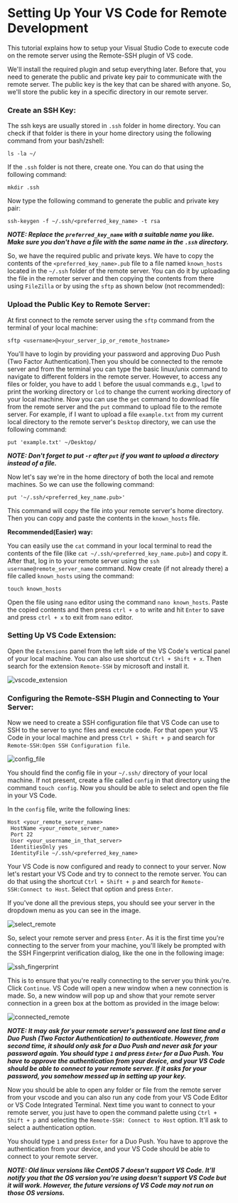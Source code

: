 # Setting Up Your VS Code for Remote Development

This tutorial explains how to setup your Visual Studio Code to execute code on the remote server using the Remote-SSH plugin of VS code.

We'll install the required plugin and setup everything later. Before that, you need to generate the public and private key pair to communicate with the remote server. The public key is the key that can be shared with anyone. So, we'll store the public key in a specific directory in our remote server.

### Create an SSH Key:
The ssh keys are usually stored in `.ssh` folder in home directory. You can check if that folder is there in your home directory using the following command from your bash/zshell:

```ls -la ~/```

If the `.ssh` folder is not there, create one. You can do that using the following command:

```mkdir .ssh```

Now type the following command to generate the public and private key pair:

```ssh-keygen -f ~/.ssh/<preferred_key_name> -t rsa```

***NOTE: Replace the `preferred_key_name` with a suitable name you like. Make sure you don't have a file with the same name in the `.ssh` directory.***

So, we have the required public and private keys. We have to copy the contents of the `<preferred_key_name>.pub` file to a file named `known_hosts` located in the `~/.ssh` folder of the remote server. You can do it by uploading the file in the remoter server and then copying the contents from there using `FileZilla` or by using the `sftp` as shown below (not recommended):

### Upload the Public Key to Remote Server:
At first connect to the remote server using the `sftp` command from the terminal of your local machine:

```sftp <username>@<your_server_ip_or_remote_hostname>```

You'll have to login by providing your password and approving Duo Push (Two Factor Authentication).Then you should be connected to the remote server and from the terminal you can type the basic linux/unix command to navigate to different folders  in the remote server. However, to access any files or folder, you have to add `l` before the usual commands e.g., `lpwd` to print the working directory or `lcd` to change the current working directory of your local machine. Now you can use the `get` command to download file from the remote server and the `put` command to upload file to the remote server.
For example, if I want to upload a file `example.txt` from my current local directory to the remote server's `Desktop` directory, we can use the following command:

```put 'example.txt' ~/Desktop/```

***NOTE: Don't forget to put `-r` after `put` if you want to upload a directory instead of a file.***

Now let's say we're in the home directory of both the local and remote machines. So we can use the following command:

```put '~/.ssh/<preferred_key_name.pub>'```

This command will copy the file into your remote server's home directory. Then you can copy and paste the contents in the `known_hosts` file.

**Recommended(Easier) way:**

You can easily use the `cat` command in your local terminal to read the contents of the file (like `cat ~/.ssh/<preferred_key_name.pub>`) and copy it. After that, log in to your remote server using the `ssh username@remote_server_name` command. Now create (if not already there) a file called `known_hosts` using the command:

```touch known_hosts```

Open the file using `nano` editor using the command `nano known_hosts`. Paste the copied contents and then press `ctrl + o` to write and hit `Enter` to save and press `ctrl + x` to exit from `nano` editor.

### Setting Up VS Code Extension:
Open the `Extensions` panel from the left side of the VS Code's vertical panel of your local machine. You can also use shortcut `Ctrl + Shift + x`. Then search for the extension `Remote-SSH` by microsoft and install it.

![vscode_extension](images/1/vscode_extension.png)

### Configuring the Remote-SSH Plugin and Connecting to Your Server:
Now we need to create a SSH configuration file that VS Code can use to SSH to the server to sync files and execute code. For that open your VS Code in your local machine and press `Ctrl + Shift + p` and search for `Remote-SSH:Open SSH Configuration file`. 

![config_file](images/1/config_file.png)

You should find the config file in your `~/.ssh/` directory of your local machine. If not present, create a file called `config` in that directory using the command `touch config`. Now you should be able to select and open the file in your VS Code.

In the `config` file, write the following lines:

```
Host <your_remote_server_name>
 HostName <your_remote_server_name>
 Port 22
 User <your_username_in_that_server>
 IdentitiesOnly yes
 IdentityFile ~/.ssh/<preferred_key_name>
```

Your VS Code is now configured and ready to connect to your server. Now let's restart your VS Code and try to connect to the remote server. You can do that using the shortcut `Ctrl + Shift + p` and search for `Remote-SSH:Connect to Host`. Select that option and press `Enter`.

If you've done all the previous steps, you should see your server in the dropdown menu as you can see in the image.

![select_remote](images/1/select_remote.png)

So, select your remote server and press `Enter`. As it is the first time you're connecting to the server from your machine, you'll likely be prompted with the SSH Fingerprint verification dialog, like the one in the following image:

![ssh_fingerprint](images/1/ssh_fingerprint.png)

This is to ensure that you're really connecting to the server you think you're. Click `Continue`. VS Code will open a new window when a new connection is made. So, a new window will pop up and show that your remote server connection in a green box at the bottom as provided in the image below:

![connected_remote](images/1/connected_remote.png)

***NOTE: It may ask for your remote server's password one last time and a Duo Push (Two Factor Authentication) to authenticate. However, from second time, it should only ask for a Duo Push and never ask for your password again. You should type `1` and press `Enter` for a Duo Push. You have to approve the authentication from your device, and your VS Code should be able to connect to your remote server. If it asks for your password, you somehow messed up in setting up your key.***

Now you should be able to open any folder or file from the remote server from your vscode and you can also run any code from your VS Code Editor or VS Code Integrated Terminal. Next time you want to connect to your remote server, you just have to open the command palette using `Ctrl + Shift + p` and selecting the `Remote-SSH: Connect to Host` option. It'll ask to select a authentication option.

You should type `1` and press `Enter` for a Duo Push. You have to approve the authentication from your device, and your VS Code should be able to connect to your remote server.

***NOTE: Old linux versions like CentOS 7 doesn't support VS Code. It'll notify you that the OS version you're using doesn't support VS Code but it will work. However, the future versions of VS Code may not run on those OS versions.***